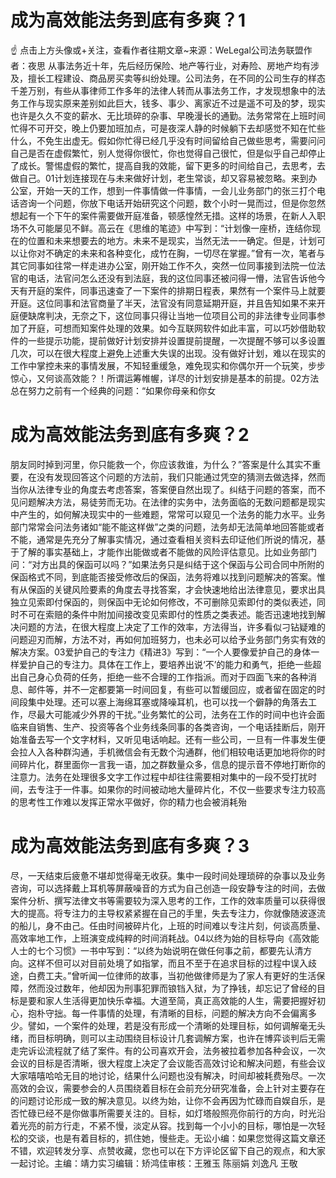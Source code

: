 # 成为高效能法务到底有多爽？1

☝ 点击上方头像或+关注，查看作者往期文章~来源：WeLegal公司法务联盟作者：夜思 从事法务近十年，先后经历保险、地产等行业，对寿险、房地产均有涉及，擅长工程建设、商品房买卖等纠纷处理。公司法务，在不同的公司生存的样态千差万别，有些从事律师工作多年的法律人转而从事法务工作，才发现想象中的法务工作与现实原来差别如此巨大，钱多、事少、离家近不过是遥不可及的梦，现实也许是久久不变的薪水、无比琐碎的杂事、早晚漫长的通勤。法务常常在上班时间忙得不可开交，晚上仍要加班加点，可是夜深人静的时候躺下去却感觉不知在忙些什么，不免生出虚无。假如你忙得已经几乎没有时间留给自己做些思考，需要问问自己是否在虚假繁忙，别人觉得你很忙，你也觉得自己很忙，但是似乎自己却停止了成长。警惕虚假的繁忙，提高自我的效能，留下更多的时间给自己，去思考，去做自己。01计划连接现在与未来做好计划，老生常谈，却又容易被忽略。来到办公室，开始一天的工作，想到一件事情做一件事情，一会儿业务部门的张三打个电话咨询一个问题，你放下电话开始研究这个问题，数个小时一晃而过，但是你忽然想起有一个下午的案件需要做开庭准备，顿感惶然无措。这样的场景，在新人入职场不久可能屡见不鲜。高云在《思维的笔迹》中写到：“计划像一座桥，连结你现在的位置和未来想要去的地方。未来不是现实，当然无法一一确定。但是，计划可以让你对不确定的未来和各种变化，成竹在胸，一切尽在掌握。”曾有一次，笔者与其它同事如往常一样走进办公室，刚开始工作不久，突然一位同事接到法院一位法官的电话，法官问怎么还没有到法庭，我的这位同事还被问得一懵，法官告诉他今天有开庭的案件，同事迅速查了一下案件的排期日程表，果然有一个案件马上就要开庭。这位同事和法官商量了半天，法官没有同意延期开庭，并且告知如果不来开庭便缺席判决，无奈之下，这位同事只得让当地一位项目公司的非法律专业同事参加了开庭，可想而知案件处理的效果。如今互联网软件如此丰富，可以巧妙借助软件的一些提示功能，提前做好计划安排并设置提前提醒，一次提醒不够可以多设置几次，可以在很大程度上避免上述重大失误的出现。没有做好计划，难以在现实的工作中掌控未来的事情发展，不知轻重缓急，难免现实和你偶尔开一个玩笑，步步惊心，又何谈高效能？！所谓运筹帷幄，详尽的计划安排是基本的前提。02方法总在努力之前有一个经典的问题：“如果你母亲和你女

# 成为高效能法务到底有多爽？2

朋友同时掉到河里，你只能救一个，你应该救谁，为什么？”答案是什么其实不重要，在没有发现回答这个问题的方法前，我们只能通过凭空的猜测去做选择，然而当你从法律专业的角度去考虑答案，答案便自然出现了。纠结于问题的答案，而不见问题解决方法，易徒劳而无功。在法律的实务中，法务面临的无数问题都是现实中产生的，如何解决现实中的一些难题，常常可以窥见一个法务的能力水平。业务部门常常会问法务诸如“能不能这样做”之类的问题，法务却无法简单地回答能或者不能，通常是先充分了解事实情况，通过查看相关资料去印证他们所说的情况，基于了解的事实基础上，才能作出能做或者不能做的风险评估意见。比如业务部门问：“对方出具的保函可以吗？”如果法务只是纠结于这个保函与公司合同中所附的保函格式不同，到底能否接受修改后的保函，法务将难以找到问题解决的答案。惟有从保函的关键风险要素的角度去寻找答案，才会快速地给出法律意见，要求出具独立见索即付保函的，则保函中无论如何修改，不可删除见索即付的类似表述，同时不可在索赔的条件中附加间接改变见索即付的性质之类表述。能否迅速地找到解决问题的方法，在很大程度上决定了工作的效率，方法得当，许多看似刁钻疑难的问题迎刃而解，方法不对，再如何加班努力，也未必可以给予业务部门务实有效的解决方案。03爱护自己的专注力《精进3》写到：“一个人要像爱护自己的身体一样爱护自己的专注力。具体在工作上，要培养出说‘不’的能力和勇气，拒绝一些超出自己身心负荷的任务，拒绝一些不合理的工作指派。而对于四面飞来的各种消息、邮件等，并不一定都要第一时间回复，有些可以暂缓回应，或者留在固定的时间段集中处理。还可以塞上海绵耳塞或降噪耳机，也可以找一个僻静的角落去工作，尽最大可能减少外界的干扰。”业务繁忙的公司，法务在工作的时间中也许会面临来自销售、生产、投资等各个业务线条同事的各类咨询，一个电话挂断后，刚开始准备去写一个文字材料，又听见电话响起。还有一些公司，一旦有一件事发生便会拉人入各种群沟通，手机微信会有无数个沟通群，他们相较电话更加地将你的时间碎片化，群里面你一言我一语，加之群数量众多，信息的提示音不停地打断你的注意力。法务在处理很多文字工作过程中却往往需要相对集中的一段不受打扰时间，去专注于一件事。如果你的时间被动地大量碎片化，不仅一些要求专注力较高的思考性工作难以发挥正常水平做好，你的精力也会被消耗殆

# 成为高效能法务到底有多爽？3

尽，一天结束后疲惫不堪却觉得毫无收获。集中一段时间处理琐碎的杂事以及业务咨询，可以选择戴上耳机等屏蔽噪音的方式为自己创造一段安静专注的时间，去做案件分析、撰写法律文书等需要较为深入思考的工作，工作的效率质量可以获得很大的提高。将专注力的主导权紧紧握在自己的手里，失去专注力，你就像随波逐流的船儿，身不由己。任由时间被碎片化，上班的时间难以专注片刻，何谈高质量、高效率地工作，上班演变成纯粹的时间消耗战。04以终为始的目标导向《高效能人士的七个习惯》一书中写到：“以终为始说明在做任何事之前，都要先认清方向。这样不但可以对目前处境了如指掌，而且不至于在追求目标的过程中误入歧途，白费工夫。”曾听闻一位律师的故事，当初他做律师是为了家人有更好的生活保障，然而没过数年，他却因为刑事犯罪而锒铛入狱，为了挣钱，却忘记了曾经的目标是要和家人生活得更加快乐幸福。大道至简，真正高效能的人生，需要把握好初心，抱朴守拙。每一件事情的处理，有清晰的目标，问题的解决方向不会偏离多少。譬如，一个案件的处理，若是没有形成一个清晰的处理目标，如何调解毫无头绪，而目标明确，则可以主动围绕目标设计几套调解方案，也许在博弈谈判后无需走完诉讼流程就了结了案件。有的公司喜欢开会，法务被拉着参加各种会议，一次会议的目标是否清晰，很大程度上决定了会议能否高效讨论和解决问题，有些会议大家嘻嘻哈哈无目的地讨论，结果什么问题也没有解决，时间却被耗费殆尽。一次高效的会议，需要参会的人员围绕着目标在会前充分研究准备，会上针对主要存在的问题讨论形成一致的解决意见。以终为始，让你不会再因为忙碌而自娱自乐，是否忙碌已经不是你做事所需要关注的。目标，如灯塔般照亮你前行的方向，时光沿着光亮的前方行走，不紧不慢，淡定从容。找到每一个小小的目标，哪怕是一次轻松的交谈，也是有着目标的，抓住她，慢些走。无讼小编：如果您觉得这篇文章还不错，欢迎转发分享、点赞收藏，您也可以在下方评论区留下自己的观点，和大家一起讨论。主编：靖力实习编辑：矫鸿佳审核：王雅玉 陈丽娟 刘逸凡 王敬

